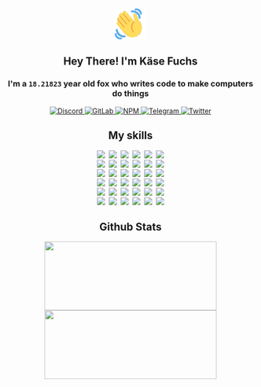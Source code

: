 <div><p align=center><img src=./resources/images/wave.gif width=64px height=64px></p><h2 align=center>Hey There! I'm Käse Fuchs</h2><h3 align=center>I'm a <code>18.21823</code> year old fox who writes code to make computers do things</h3><p align=center><a href=https://discord.com/users/507526681125322772><img alt=Discord src="https://img.shields.io/badge/Discord-5865F2?logo=discord&logoColor=white&style=flat-square#c2a8acbf549dc3e4b8feb6bc1cecd756"> </a><a href=https://gitlab.com/kasefuchs><img alt=GitLab src="https://img.shields.io/badge/GitLab-330F63?logo=gitlab&logoColor=white&style=flat-square#c2a8acbf549dc3e4b8feb6bc1cecd756"> </a><a href=https://npmjs.com/~kasefuchs><img alt=NPM src="https://img.shields.io/badge/NPM-CB3837?logo=npm&logoColor=white&style=flat-square#c2a8acbf549dc3e4b8feb6bc1cecd756"> </a><a href=https://t.me/kasefuchs><img alt=Telegram src="https://img.shields.io/badge/Telegram-2CA5E0?logo=telegram&logoColor=white&style=flat-square#c2a8acbf549dc3e4b8feb6bc1cecd756"> </a><a href=https://twitter.com/kasefuchs><img alt=Twitter src="https://img.shields.io/badge/Twitter-1DA1F2?logo=twitter&logoColor=white&style=flat-square#c2a8acbf549dc3e4b8feb6bc1cecd756"></a></p><h2 align=center>My skills</h2><p align=center><a href=https://aws.amazon.com/ ><picture><source srcset="https://skillicons.dev/icons?i=aws&theme=dark#c2a8acbf549dc3e4b8feb6bc1cecd756" media="(prefers-color-scheme: dark)"><source srcset="https://skillicons.dev/icons?i=aws&theme=light#c2a8acbf549dc3e4b8feb6bc1cecd756" media="(prefers-color-scheme: light), (prefers-color-scheme: no-preference)"><img src="https://skillicons.dev/icons?i=aws&theme=light#c2a8acbf549dc3e4b8feb6bc1cecd756"></picture></a>&nbsp;&nbsp;<a href=https://en.wikipedia.org/wiki/Bash_(Unix_shell)><picture><source srcset="https://skillicons.dev/icons?i=bash&theme=dark#c2a8acbf549dc3e4b8feb6bc1cecd756" media="(prefers-color-scheme: dark)"><source srcset="https://skillicons.dev/icons?i=bash&theme=light#c2a8acbf549dc3e4b8feb6bc1cecd756" media="(prefers-color-scheme: light), (prefers-color-scheme: no-preference)"><img src="https://skillicons.dev/icons?i=bash&theme=light#c2a8acbf549dc3e4b8feb6bc1cecd756"></picture></a>&nbsp;&nbsp;<a href=https://discord.com/developers/docs><picture><source srcset="https://skillicons.dev/icons?i=bots&theme=dark#c2a8acbf549dc3e4b8feb6bc1cecd756" media="(prefers-color-scheme: dark)"><source srcset="https://skillicons.dev/icons?i=bots&theme=light#c2a8acbf549dc3e4b8feb6bc1cecd756" media="(prefers-color-scheme: light), (prefers-color-scheme: no-preference)"><img src="https://skillicons.dev/icons?i=bots&theme=light#c2a8acbf549dc3e4b8feb6bc1cecd756"></picture></a>&nbsp;&nbsp;<a href=https://www.cloudflare.com/ ><picture><source srcset="https://skillicons.dev/icons?i=cloudflare&theme=dark#c2a8acbf549dc3e4b8feb6bc1cecd756" media="(prefers-color-scheme: dark)"><source srcset="https://skillicons.dev/icons?i=cloudflare&theme=light#c2a8acbf549dc3e4b8feb6bc1cecd756" media="(prefers-color-scheme: light), (prefers-color-scheme: no-preference)"><img src="https://skillicons.dev/icons?i=cloudflare&theme=light#c2a8acbf549dc3e4b8feb6bc1cecd756"></picture></a>&nbsp;&nbsp;<a href=https://en.wikipedia.org/wiki/CSS><picture><source srcset="https://skillicons.dev/icons?i=css&theme=dark#c2a8acbf549dc3e4b8feb6bc1cecd756" media="(prefers-color-scheme: dark)"><source srcset="https://skillicons.dev/icons?i=css&theme=light#c2a8acbf549dc3e4b8feb6bc1cecd756" media="(prefers-color-scheme: light), (prefers-color-scheme: no-preference)"><img src="https://skillicons.dev/icons?i=css&theme=light#c2a8acbf549dc3e4b8feb6bc1cecd756"></picture></a>&nbsp;&nbsp;<a href=https://www.docker.com/ ><picture><source srcset="https://skillicons.dev/icons?i=docker&theme=dark#c2a8acbf549dc3e4b8feb6bc1cecd756" media="(prefers-color-scheme: dark)"><source srcset="https://skillicons.dev/icons?i=docker&theme=light#c2a8acbf549dc3e4b8feb6bc1cecd756" media="(prefers-color-scheme: light), (prefers-color-scheme: no-preference)"><img src="https://skillicons.dev/icons?i=docker&theme=light#c2a8acbf549dc3e4b8feb6bc1cecd756"></picture></a><br><a href=https://www.electronjs.org/ ><picture><source srcset="https://skillicons.dev/icons?i=electron&theme=dark#c2a8acbf549dc3e4b8feb6bc1cecd756" media="(prefers-color-scheme: dark)"><source srcset="https://skillicons.dev/icons?i=electron&theme=light#c2a8acbf549dc3e4b8feb6bc1cecd756" media="(prefers-color-scheme: light), (prefers-color-scheme: no-preference)"><img src="https://skillicons.dev/icons?i=electron&theme=light#c2a8acbf549dc3e4b8feb6bc1cecd756"></picture></a>&nbsp;&nbsp;<a href=https://expressjs.com/ ><picture><source srcset="https://skillicons.dev/icons?i=express&theme=dark#c2a8acbf549dc3e4b8feb6bc1cecd756" media="(prefers-color-scheme: dark)"><source srcset="https://skillicons.dev/icons?i=express&theme=light#c2a8acbf549dc3e4b8feb6bc1cecd756" media="(prefers-color-scheme: light), (prefers-color-scheme: no-preference)"><img src="https://skillicons.dev/icons?i=express&theme=light#c2a8acbf549dc3e4b8feb6bc1cecd756"></picture></a>&nbsp;&nbsp;<a href=https://www.figma.com/ ><picture><source srcset="https://skillicons.dev/icons?i=figma&theme=dark#c2a8acbf549dc3e4b8feb6bc1cecd756" media="(prefers-color-scheme: dark)"><source srcset="https://skillicons.dev/icons?i=figma&theme=light#c2a8acbf549dc3e4b8feb6bc1cecd756" media="(prefers-color-scheme: light), (prefers-color-scheme: no-preference)"><img src="https://skillicons.dev/icons?i=figma&theme=light#c2a8acbf549dc3e4b8feb6bc1cecd756"></picture></a>&nbsp;&nbsp;<a href=https://firebase.google.com/ ><picture><source srcset="https://skillicons.dev/icons?i=firebase&theme=dark#c2a8acbf549dc3e4b8feb6bc1cecd756" media="(prefers-color-scheme: dark)"><source srcset="https://skillicons.dev/icons?i=firebase&theme=light#c2a8acbf549dc3e4b8feb6bc1cecd756" media="(prefers-color-scheme: light), (prefers-color-scheme: no-preference)"><img src="https://skillicons.dev/icons?i=firebase&theme=light#c2a8acbf549dc3e4b8feb6bc1cecd756"></picture></a>&nbsp;&nbsp;<a href=https://flask.palletsprojects.com/ ><picture><source srcset="https://skillicons.dev/icons?i=flask&theme=dark#c2a8acbf549dc3e4b8feb6bc1cecd756" media="(prefers-color-scheme: dark)"><source srcset="https://skillicons.dev/icons?i=flask&theme=light#c2a8acbf549dc3e4b8feb6bc1cecd756" media="(prefers-color-scheme: light), (prefers-color-scheme: no-preference)"><img src="https://skillicons.dev/icons?i=flask&theme=light#c2a8acbf549dc3e4b8feb6bc1cecd756"></picture></a>&nbsp;&nbsp;<a href=https://cloud.google.com/ ><picture><source srcset="https://skillicons.dev/icons?i=gcp&theme=dark#c2a8acbf549dc3e4b8feb6bc1cecd756" media="(prefers-color-scheme: dark)"><source srcset="https://skillicons.dev/icons?i=gcp&theme=light#c2a8acbf549dc3e4b8feb6bc1cecd756" media="(prefers-color-scheme: light), (prefers-color-scheme: no-preference)"><img src="https://skillicons.dev/icons?i=gcp&theme=light#c2a8acbf549dc3e4b8feb6bc1cecd756"></picture></a><br><a href=https://git-scm.com/ ><picture><source srcset="https://skillicons.dev/icons?i=git&theme=dark#c2a8acbf549dc3e4b8feb6bc1cecd756" media="(prefers-color-scheme: dark)"><source srcset="https://skillicons.dev/icons?i=git&theme=light#c2a8acbf549dc3e4b8feb6bc1cecd756" media="(prefers-color-scheme: light), (prefers-color-scheme: no-preference)"><img src="https://skillicons.dev/icons?i=git&theme=light#c2a8acbf549dc3e4b8feb6bc1cecd756"></picture></a>&nbsp;&nbsp;<a href=https://github.com/ ><picture><source srcset="https://skillicons.dev/icons?i=github&theme=dark#c2a8acbf549dc3e4b8feb6bc1cecd756" media="(prefers-color-scheme: dark)"><source srcset="https://skillicons.dev/icons?i=github&theme=light#c2a8acbf549dc3e4b8feb6bc1cecd756" media="(prefers-color-scheme: light), (prefers-color-scheme: no-preference)"><img src="https://skillicons.dev/icons?i=github&theme=light#c2a8acbf549dc3e4b8feb6bc1cecd756"></picture></a>&nbsp;&nbsp;<a href=https://gitlab.com/ ><picture><source srcset="https://skillicons.dev/icons?i=gitlab&theme=dark#c2a8acbf549dc3e4b8feb6bc1cecd756" media="(prefers-color-scheme: dark)"><source srcset="https://skillicons.dev/icons?i=gitlab&theme=light#c2a8acbf549dc3e4b8feb6bc1cecd756" media="(prefers-color-scheme: light), (prefers-color-scheme: no-preference)"><img src="https://skillicons.dev/icons?i=gitlab&theme=light#c2a8acbf549dc3e4b8feb6bc1cecd756"></picture></a>&nbsp;&nbsp;<a href=https://www.heroku.com/ ><picture><source srcset="https://skillicons.dev/icons?i=heroku&theme=dark#c2a8acbf549dc3e4b8feb6bc1cecd756" media="(prefers-color-scheme: dark)"><source srcset="https://skillicons.dev/icons?i=heroku&theme=light#c2a8acbf549dc3e4b8feb6bc1cecd756" media="(prefers-color-scheme: light), (prefers-color-scheme: no-preference)"><img src="https://skillicons.dev/icons?i=heroku&theme=light#c2a8acbf549dc3e4b8feb6bc1cecd756"></picture></a>&nbsp;&nbsp;<a href=https://en.wikipedia.org/wiki/HTML><picture><source srcset="https://skillicons.dev/icons?i=html&theme=dark#c2a8acbf549dc3e4b8feb6bc1cecd756" media="(prefers-color-scheme: dark)"><source srcset="https://skillicons.dev/icons?i=html&theme=light#c2a8acbf549dc3e4b8feb6bc1cecd756" media="(prefers-color-scheme: light), (prefers-color-scheme: no-preference)"><img src="https://skillicons.dev/icons?i=html&theme=light#c2a8acbf549dc3e4b8feb6bc1cecd756"></picture></a>&nbsp;&nbsp;<a href=https://en.wikipedia.org/wiki/JavaScript><picture><source srcset="https://skillicons.dev/icons?i=js&theme=dark#c2a8acbf549dc3e4b8feb6bc1cecd756" media="(prefers-color-scheme: dark)"><source srcset="https://skillicons.dev/icons?i=js&theme=light#c2a8acbf549dc3e4b8feb6bc1cecd756" media="(prefers-color-scheme: light), (prefers-color-scheme: no-preference)"><img src="https://skillicons.dev/icons?i=js&theme=light#c2a8acbf549dc3e4b8feb6bc1cecd756"></picture></a><br><a href=https://en.wikipedia.org/wiki/Linux><picture><source srcset="https://skillicons.dev/icons?i=linux&theme=dark#c2a8acbf549dc3e4b8feb6bc1cecd756" media="(prefers-color-scheme: dark)"><source srcset="https://skillicons.dev/icons?i=linux&theme=light#c2a8acbf549dc3e4b8feb6bc1cecd756" media="(prefers-color-scheme: light), (prefers-color-scheme: no-preference)"><img src="https://skillicons.dev/icons?i=linux&theme=light#c2a8acbf549dc3e4b8feb6bc1cecd756"></picture></a>&nbsp;&nbsp;<a href=https://mui.com/ ><picture><source srcset="https://skillicons.dev/icons?i=materialui&theme=dark#c2a8acbf549dc3e4b8feb6bc1cecd756" media="(prefers-color-scheme: dark)"><source srcset="https://skillicons.dev/icons?i=materialui&theme=light#c2a8acbf549dc3e4b8feb6bc1cecd756" media="(prefers-color-scheme: light), (prefers-color-scheme: no-preference)"><img src="https://skillicons.dev/icons?i=materialui&theme=light#c2a8acbf549dc3e4b8feb6bc1cecd756"></picture></a>&nbsp;&nbsp;<a href=https://en.wikipedia.org/wiki/Markdown><picture><source srcset="https://skillicons.dev/icons?i=md&theme=dark#c2a8acbf549dc3e4b8feb6bc1cecd756" media="(prefers-color-scheme: dark)"><source srcset="https://skillicons.dev/icons?i=md&theme=light#c2a8acbf549dc3e4b8feb6bc1cecd756" media="(prefers-color-scheme: light), (prefers-color-scheme: no-preference)"><img src="https://skillicons.dev/icons?i=md&theme=light#c2a8acbf549dc3e4b8feb6bc1cecd756"></picture></a>&nbsp;&nbsp;<a href=https://www.mongodb.com/ ><picture><source srcset="https://skillicons.dev/icons?i=mongodb&theme=dark#c2a8acbf549dc3e4b8feb6bc1cecd756" media="(prefers-color-scheme: dark)"><source srcset="https://skillicons.dev/icons?i=mongodb&theme=light#c2a8acbf549dc3e4b8feb6bc1cecd756" media="(prefers-color-scheme: light), (prefers-color-scheme: no-preference)"><img src="https://skillicons.dev/icons?i=mongodb&theme=light#c2a8acbf549dc3e4b8feb6bc1cecd756"></picture></a>&nbsp;&nbsp;<a href=https://www.mysql.com/ ><picture><source srcset="https://skillicons.dev/icons?i=mysql&theme=dark#c2a8acbf549dc3e4b8feb6bc1cecd756" media="(prefers-color-scheme: dark)"><source srcset="https://skillicons.dev/icons?i=mysql&theme=light#c2a8acbf549dc3e4b8feb6bc1cecd756" media="(prefers-color-scheme: light), (prefers-color-scheme: no-preference)"><img src="https://skillicons.dev/icons?i=mysql&theme=light#c2a8acbf549dc3e4b8feb6bc1cecd756"></picture></a>&nbsp;&nbsp;<a href=https://nextjs.org/ ><picture><source srcset="https://skillicons.dev/icons?i=nextjs&theme=dark#c2a8acbf549dc3e4b8feb6bc1cecd756" media="(prefers-color-scheme: dark)"><source srcset="https://skillicons.dev/icons?i=nextjs&theme=light#c2a8acbf549dc3e4b8feb6bc1cecd756" media="(prefers-color-scheme: light), (prefers-color-scheme: no-preference)"><img src="https://skillicons.dev/icons?i=nextjs&theme=light#c2a8acbf549dc3e4b8feb6bc1cecd756"></picture></a><br><a href=https://nodejs.org/en/ ><picture><source srcset="https://skillicons.dev/icons?i=nodejs&theme=dark#c2a8acbf549dc3e4b8feb6bc1cecd756" media="(prefers-color-scheme: dark)"><source srcset="https://skillicons.dev/icons?i=nodejs&theme=light#c2a8acbf549dc3e4b8feb6bc1cecd756" media="(prefers-color-scheme: light), (prefers-color-scheme: no-preference)"><img src="https://skillicons.dev/icons?i=nodejs&theme=light#c2a8acbf549dc3e4b8feb6bc1cecd756"></picture></a>&nbsp;&nbsp;<a href=https://www.postgresql.org/ ><picture><source srcset="https://skillicons.dev/icons?i=postgres&theme=dark#c2a8acbf549dc3e4b8feb6bc1cecd756" media="(prefers-color-scheme: dark)"><source srcset="https://skillicons.dev/icons?i=postgres&theme=light#c2a8acbf549dc3e4b8feb6bc1cecd756" media="(prefers-color-scheme: light), (prefers-color-scheme: no-preference)"><img src="https://skillicons.dev/icons?i=postgres&theme=light#c2a8acbf549dc3e4b8feb6bc1cecd756"></picture></a>&nbsp;&nbsp;<a href=https://learn.microsoft.com/en-us/powershell/ ><picture><source srcset="https://skillicons.dev/icons?i=powershell&theme=dark#c2a8acbf549dc3e4b8feb6bc1cecd756" media="(prefers-color-scheme: dark)"><source srcset="https://skillicons.dev/icons?i=powershell&theme=light#c2a8acbf549dc3e4b8feb6bc1cecd756" media="(prefers-color-scheme: light), (prefers-color-scheme: no-preference)"><img src="https://skillicons.dev/icons?i=powershell&theme=light#c2a8acbf549dc3e4b8feb6bc1cecd756"></picture></a>&nbsp;&nbsp;<a href=https://www.python.org/ ><picture><source srcset="https://skillicons.dev/icons?i=py&theme=dark#c2a8acbf549dc3e4b8feb6bc1cecd756" media="(prefers-color-scheme: dark)"><source srcset="https://skillicons.dev/icons?i=py&theme=light#c2a8acbf549dc3e4b8feb6bc1cecd756" media="(prefers-color-scheme: light), (prefers-color-scheme: no-preference)"><img src="https://skillicons.dev/icons?i=py&theme=light#c2a8acbf549dc3e4b8feb6bc1cecd756"></picture></a>&nbsp;&nbsp;<a href=https://www.raspberrypi.org/ ><picture><source srcset="https://skillicons.dev/icons?i=raspberrypi&theme=dark#c2a8acbf549dc3e4b8feb6bc1cecd756" media="(prefers-color-scheme: dark)"><source srcset="https://skillicons.dev/icons?i=raspberrypi&theme=light#c2a8acbf549dc3e4b8feb6bc1cecd756" media="(prefers-color-scheme: light), (prefers-color-scheme: no-preference)"><img src="https://skillicons.dev/icons?i=raspberrypi&theme=light#c2a8acbf549dc3e4b8feb6bc1cecd756"></picture></a>&nbsp;&nbsp;<a href=https://reactjs.org/ ><picture><source srcset="https://skillicons.dev/icons?i=react&theme=dark#c2a8acbf549dc3e4b8feb6bc1cecd756" media="(prefers-color-scheme: dark)"><source srcset="https://skillicons.dev/icons?i=react&theme=light#c2a8acbf549dc3e4b8feb6bc1cecd756" media="(prefers-color-scheme: light), (prefers-color-scheme: no-preference)"><img src="https://skillicons.dev/icons?i=react&theme=light#c2a8acbf549dc3e4b8feb6bc1cecd756"></picture></a><br><a href=https://redux.js.org/ ><picture><source srcset="https://skillicons.dev/icons?i=redux&theme=dark#c2a8acbf549dc3e4b8feb6bc1cecd756" media="(prefers-color-scheme: dark)"><source srcset="https://skillicons.dev/icons?i=redux&theme=light#c2a8acbf549dc3e4b8feb6bc1cecd756" media="(prefers-color-scheme: light), (prefers-color-scheme: no-preference)"><img src="https://skillicons.dev/icons?i=redux&theme=light#c2a8acbf549dc3e4b8feb6bc1cecd756"></picture></a>&nbsp;&nbsp;<a href=https://en.wikipedia.org/wiki/Regular_expression><picture><source srcset="https://skillicons.dev/icons?i=regex&theme=dark#c2a8acbf549dc3e4b8feb6bc1cecd756" media="(prefers-color-scheme: dark)"><source srcset="https://skillicons.dev/icons?i=regex&theme=light#c2a8acbf549dc3e4b8feb6bc1cecd756" media="(prefers-color-scheme: light), (prefers-color-scheme: no-preference)"><img src="https://skillicons.dev/icons?i=regex&theme=light#c2a8acbf549dc3e4b8feb6bc1cecd756"></picture></a>&nbsp;&nbsp;<a href=https://en.wikipedia.org/wiki/Sass_(stylesheet_language)><picture><source srcset="https://skillicons.dev/icons?i=sass&theme=dark#c2a8acbf549dc3e4b8feb6bc1cecd756" media="(prefers-color-scheme: dark)"><source srcset="https://skillicons.dev/icons?i=sass&theme=light#c2a8acbf549dc3e4b8feb6bc1cecd756" media="(prefers-color-scheme: light), (prefers-color-scheme: no-preference)"><img src="https://skillicons.dev/icons?i=sass&theme=light#c2a8acbf549dc3e4b8feb6bc1cecd756"></picture></a>&nbsp;&nbsp;<a href=https://www.typescriptlang.org/ ><picture><source srcset="https://skillicons.dev/icons?i=ts&theme=dark#c2a8acbf549dc3e4b8feb6bc1cecd756" media="(prefers-color-scheme: dark)"><source srcset="https://skillicons.dev/icons?i=ts&theme=light#c2a8acbf549dc3e4b8feb6bc1cecd756" media="(prefers-color-scheme: light), (prefers-color-scheme: no-preference)"><img src="https://skillicons.dev/icons?i=ts&theme=light#c2a8acbf549dc3e4b8feb6bc1cecd756"></picture></a>&nbsp;&nbsp;<a href=https://unity.com/ ><picture><source srcset="https://skillicons.dev/icons?i=unity&theme=dark#c2a8acbf549dc3e4b8feb6bc1cecd756" media="(prefers-color-scheme: dark)"><source srcset="https://skillicons.dev/icons?i=unity&theme=light#c2a8acbf549dc3e4b8feb6bc1cecd756" media="(prefers-color-scheme: light), (prefers-color-scheme: no-preference)"><img src="https://skillicons.dev/icons?i=unity&theme=light#c2a8acbf549dc3e4b8feb6bc1cecd756"></picture></a>&nbsp;&nbsp;<a href=https://workers.cloudflare.com/ ><picture><source srcset="https://skillicons.dev/icons?i=workers&theme=dark#c2a8acbf549dc3e4b8feb6bc1cecd756" media="(prefers-color-scheme: dark)"><source srcset="https://skillicons.dev/icons?i=workers&theme=light#c2a8acbf549dc3e4b8feb6bc1cecd756" media="(prefers-color-scheme: light), (prefers-color-scheme: no-preference)"><img src="https://skillicons.dev/icons?i=workers&theme=light#c2a8acbf549dc3e4b8feb6bc1cecd756"></picture></a><br></p><h2 align=center>Github Stats</h2><p align=center><picture><source srcset="https://github-readme-stats-kasefuchs.vercel.app/api/?count_private=true&hide_border=true&hide_rank=true&line_height=20&hide_title=true&username=Kasefuchs&theme=dark#c2a8acbf549dc3e4b8feb6bc1cecd756" media="(prefers-color-scheme: dark)"><source srcset="https://github-readme-stats-kasefuchs.vercel.app/api/?count_private=true&hide_border=true&hide_rank=true&line_height=20&hide_title=true&username=Kasefuchs&theme=light#c2a8acbf549dc3e4b8feb6bc1cecd756" media="(prefers-color-scheme: light), (prefers-color-scheme: no-preference)"><img align=middle width=350 height=140 src="https://github-readme-stats-kasefuchs.vercel.app/api/?count_private=true&hide_border=true&hide_rank=true&line_height=20&hide_title=true&username=Kasefuchs&theme=light#c2a8acbf549dc3e4b8feb6bc1cecd756"></picture><picture><source srcset="https://github-readme-stats-kasefuchs.vercel.app/api/top-langs/?count_private=true&hide_border=true&layout=compact&username=Kasefuchs&theme=dark#c2a8acbf549dc3e4b8feb6bc1cecd756" media="(prefers-color-scheme: dark)"><source srcset="https://github-readme-stats-kasefuchs.vercel.app/api/top-langs/?count_private=true&hide_border=true&layout=compact&username=Kasefuchs&theme=light#c2a8acbf549dc3e4b8feb6bc1cecd756" media="(prefers-color-scheme: light), (prefers-color-scheme: no-preference)"><img align=middle width=350 height=140 src="https://github-readme-stats-kasefuchs.vercel.app/api/top-langs/?count_private=true&hide_border=true&layout=compact&username=Kasefuchs&theme=light#c2a8acbf549dc3e4b8feb6bc1cecd756"></picture></p><img src="https://hit.yhype.me/github/profile?user_id=64592097#c2a8acbf549dc3e4b8feb6bc1cecd756" alt=""></div>